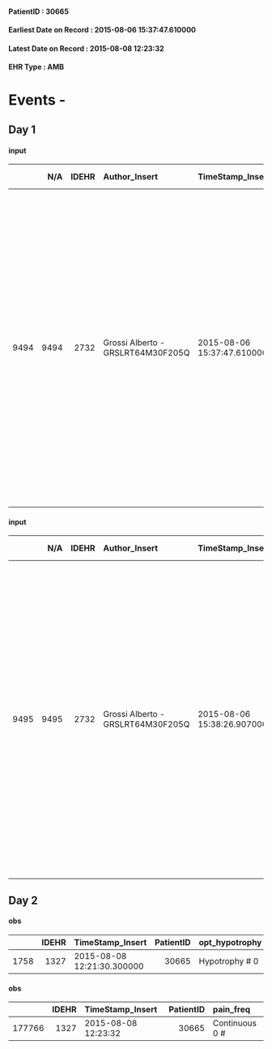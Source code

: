 
#### PatientID : 30665
#### Earliest Date on Record : 2015-08-06 15:37:47.610000
#### Latest Date on Record : 2015-08-08 12:23:32
#### EHR Type : AMB

# Events - 

## Day 1

#### input
|      |    N/A |   IDEHR | Author_Insert                     | TimeStamp_Insert           | EHRType   |   PatientID |   IDDigitalSignDocument | persone_vicine   |   Unnamed: 0_x.1 |   IDANAMNESI_SOCIALE | Patient   | FamigliaAltro   | Paziente_T   | FamigliaAltro_T   |   Non_Rilevabile_x.1 | Note_Non_Rilevabile_x.1   | opt_Problemi   | Note_I                                                                                                                                                                                                                                                                                                                                                                    | ds_note_timori                                                                                                                                                                                                               | chk_contr_sintomi   | chk_competenza                                 | opt_paziente_a   | opt_famiglia_a   | opt_adeguatezza   | ds_note_ad                                                                                                                                                                                                                                                                                                                                                                                   | opt_paziente_solo   | ds_note_con                                                                                                                                                                                      | opt_presente_assente   | Presenza_minori   | Caregiver_principale                                                                                | opt_capacita     | opt_necessario   | opt_presente   | opt_risorse_ec   | opt_paziente_psi   | opt_Ins_vol   | opt_paziente_ad   | opt_caregiver_ad   | opt_inv_civile   | Needs               | Domestic partnership   | Fragility   | opt_disponibilita_f   | opt_famiglia_psi   | opt_disponibilit_paz   |
|-----:|-------:|--------:|:----------------------------------|:---------------------------|:----------|------------:|------------------------:|:-----------------|-----------------:|---------------------:|:----------|:----------------|:-------------|:------------------|---------------------:|:--------------------------|:---------------|:--------------------------------------------------------------------------------------------------------------------------------------------------------------------------------------------------------------------------------------------------------------------------------------------------------------------------------------------------------------------------|:-----------------------------------------------------------------------------------------------------------------------------------------------------------------------------------------------------------------------------|:--------------------|:-----------------------------------------------|:-----------------|:-----------------|:------------------|:---------------------------------------------------------------------------------------------------------------------------------------------------------------------------------------------------------------------------------------------------------------------------------------------------------------------------------------------------------------------------------------------|:--------------------|:-------------------------------------------------------------------------------------------------------------------------------------------------------------------------------------------------|:-----------------------|:------------------|:----------------------------------------------------------------------------------------------------|:-----------------|:-----------------|:---------------|:-----------------|:-------------------|:--------------|:------------------|:-------------------|:-----------------|:--------------------|:-----------------------|:------------|:----------------------|:-------------------|:-----------------------|
| 9494 |   9494 |    2732 | Grossi Alberto - GRSLRT64M30F205Q | 2015-08-06 15:37:47.610000 | AMB       |       30665 |                  115088 | N/A              |             1207 |                  791 | Si#1      | Si#1            | No#0         | No#0              |                    0 | NR                        | No#0           | La pz,insieme al coniuge sono informati della diagnosi ed in parte della progressione.Nessuno ha fatto loro cenno di aggravamento irreversibile,tant'√® che ha iniziato un altro ciclo di CT.Il figlio Roberto,che ha voluto attivare direttamente il servizio Vidas,√® a conoscenza dell'aggravamento e preoccupato per l'insorgenza della disfagia ai solidi e liquidi. | La preoccupazione del figlio √® legata al carico assistenziale del pap√† il quale ,a sua volta √® pz oncologico in follow up per carcinoma della vescica,con recente intervento di urostomia,effettuato nel mese di febbraio | controllo sintomi#0 | competenza/capacit√† assistenziale caregiver#0 | Indefinite#2     | Congruenti#1     | Da valutare#2     | Dal colloquio non sono emersi limiti di adeguatezza della famiglia.Segnalo la possibile difficolt√† legata alla patologia oncologica del care giver.Il figlio mi ha fatto una buona impressione,ma segnalo comunque la possibile difficolt√† per il duplice carico di impegno assistenziale(il pap√†,pur autonomo,non gestisce direttamente la sua urostomia,non avendola ancora accettata). | No#0                | La pz vive con il marito Umberto di aa 74.Il figlio unico Roberto di aa 37 vive fuori casa e abita a Milano ,nelle immediate vicinanze dell'ospedale S.Paolo.Non vengono segnalate altre risorse | Presente#1             | No#0              | Il marito,seppure con difficolt√† correlate al recente intervento di urostomia in neo della vescica | Incrementabile#1 | No#0             | No#0           | Adeguate#1       | No#0               | Si#1          | Parziale#1        | Parziale#1         | No#0             | Clinici#0;Sociali#1 | Coniuge/Convivente#0   | fisica#1    | No#0                  | No#0               | No#0                   |

#### input
|      |    N/A |   IDEHR | Author_Insert                     | TimeStamp_Insert           | EHRType   |   PatientID |   IDDigitalSignDocument | persone_vicine   |   Unnamed: 0_x.1 |   IDANAMNESI_SOCIALE | Patient   | FamigliaAltro   | Paziente_T   | FamigliaAltro_T   |   Non_Rilevabile_x.1 | Note_Non_Rilevabile_x.1   | opt_Problemi   | Note_I                                                                                                                                                                                                                                                                                                                                                                    | ds_note_timori                                                                                                                                                                                                               | chk_contr_sintomi   | chk_competenza                                 | opt_paziente_a   | opt_famiglia_a   | opt_adeguatezza   | ds_note_ad                                                                                                                                                                                                                                                                                                                                                                                   | opt_paziente_solo   | ds_note_con                                                                                                                                                                                      | opt_presente_assente   | Presenza_minori   | Caregiver_principale                                                                                | opt_capacita     | opt_necessario   | opt_presente   | opt_risorse_ec   | opt_paziente_psi   | opt_Ins_vol   | opt_paziente_ad   | opt_caregiver_ad   | opt_esenzione   | opt_inv_civile   |   ds_codice_es | Needs               | Domestic partnership   | Fragility   | opt_disponibilita_f   | opt_famiglia_psi   | opt_disponibilit_paz   |
|-----:|-------:|--------:|:----------------------------------|:---------------------------|:----------|------------:|------------------------:|:-----------------|-----------------:|---------------------:|:----------|:----------------|:-------------|:------------------|---------------------:|:--------------------------|:---------------|:--------------------------------------------------------------------------------------------------------------------------------------------------------------------------------------------------------------------------------------------------------------------------------------------------------------------------------------------------------------------------|:-----------------------------------------------------------------------------------------------------------------------------------------------------------------------------------------------------------------------------|:--------------------|:-----------------------------------------------|:-----------------|:-----------------|:------------------|:---------------------------------------------------------------------------------------------------------------------------------------------------------------------------------------------------------------------------------------------------------------------------------------------------------------------------------------------------------------------------------------------|:--------------------|:-------------------------------------------------------------------------------------------------------------------------------------------------------------------------------------------------|:-----------------------|:------------------|:----------------------------------------------------------------------------------------------------|:-----------------|:-----------------|:---------------|:-----------------|:-------------------|:--------------|:------------------|:-------------------|:----------------|:-----------------|---------------:|:--------------------|:-----------------------|:------------|:----------------------|:-------------------|:-----------------------|
| 9495 |   9495 |    2732 | Grossi Alberto - GRSLRT64M30F205Q | 2015-08-06 15:38:26.907000 | AMB       |       30665 |                  115093 | N/A              |             1208 |                  792 | Si#1      | Si#1            | No#0         | No#0              |                    0 | NR                        | No#0           | La pz,insieme al coniuge sono informati della diagnosi ed in parte della progressione.Nessuno ha fatto loro cenno di aggravamento irreversibile,tant'√® che ha iniziato un altro ciclo di CT.Il figlio Roberto,che ha voluto attivare direttamente il servizio Vidas,√® a conoscenza dell'aggravamento e preoccupato per l'insorgenza della disfagia ai solidi e liquidi. | La preoccupazione del figlio √® legata al carico assistenziale del pap√† il quale ,a sua volta √® pz oncologico in follow up per carcinoma della vescica,con recente intervento di urostomia,effettuato nel mese di febbraio | controllo sintomi#0 | competenza/capacit√† assistenziale caregiver#0 | Indefinite#2     | Congruenti#1     | Da valutare#2     | Dal colloquio non sono emersi limiti di adeguatezza della famiglia.Segnalo la possibile difficolt√† legata alla patologia oncologica del care giver.Il figlio mi ha fatto una buona impressione,ma segnalo comunque la possibile difficolt√† per il duplice carico di impegno assistenziale(il pap√†,pur autonomo,non gestisce direttamente la sua urostomia,non avendola ancora accettata). | No#0                | La pz vive con il marito Umberto di aa 74.Il figlio unico Roberto di aa 37 vive fuori casa e abita a Milano ,nelle immediate vicinanze dell'ospedale S.Paolo.Non vengono segnalate altre risorse | Presente#1             | No#0              | Il marito,seppure con difficolt√† correlate al recente intervento di urostomia in neo della vescica | Incrementabile#1 | No#0             | No#0           | Adeguate#1       | No#0               | Si#1          | Parziale#1        | Parziale#1         | Si#1            | No#0             |             48 | Clinici#0;Sociali#1 | Coniuge/Convivente#0   | fisica#1    | No#0                  | No#0               | No#0                   |


## Day 2

#### obs
|      |   IDEHR | TimeStamp_Insert           |   PatientID | opt_hypotrophy   | chk_eloquence   | asthenia   | dyspnoea   | body_temp    | agitation_behavior_freq   | cognitive_state   |
|-----:|--------:|:---------------------------|------------:|:-----------------|:----------------|:-----------|:-----------|:-------------|:--------------------------|:------------------|
| 1758 |    1327 | 2015-08-08 12:21:30.300000 |       30665 | Hypotrophy # 0   | dysarthria # 4  | Severe # 3 | No # 0     | Apyrexia # 0 | quiet # 0                 | Polished # 2      |

#### obs
|        |   IDEHR | TimeStamp_Insert    |   PatientID | pain_freq      |
|-------:|--------:|:--------------------|------------:|:---------------|
| 177766 |    1327 | 2015-08-08 12:23:32 |       30665 | Continuous 0 # |


